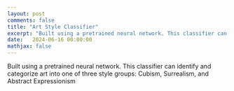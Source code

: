 ```yaml
---
layout: post
comments: false
title: "Art Style Classifier"
excerpt: "Built using a pretrained neural network. This classifier can identify and categorize art into one of three style groups: Cubism, Surrealism, and Abstract Expressionism."
date:   2024-06-16 00:00:00
mathjax: false
---
```


Built using a pretrained neural network. This classifier can identify and categorize art into one of three style groups: Cubism, Surrealism, and Abstract Expressionism